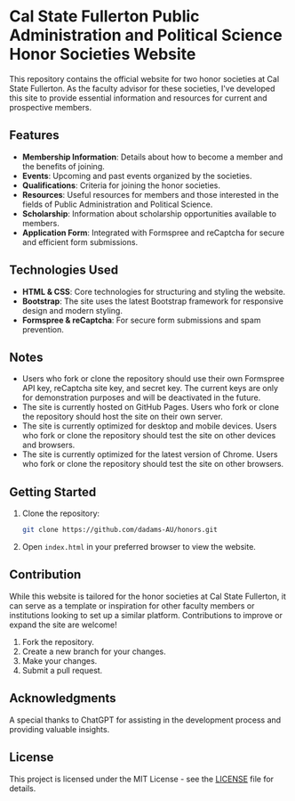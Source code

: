 # Cal State Fullerton Public Administration and Political Science Honor Societies Website

This repository contains the official website for two honor societies at Cal State Fullerton. As the faculty advisor for these societies, I've developed this site to provide essential information and resources for current and prospective members.

## Features

- **Membership Information**: Details about how to become a member and the benefits of joining.
- **Events**: Upcoming and past events organized by the societies.
- **Qualifications**: Criteria for joining the honor societies.
- **Resources**: Useful resources for members and those interested in the fields of Public Administration and Political Science.
- **Scholarship**: Information about scholarship opportunities available to members.
- **Application Form**: Integrated with Formspree and reCaptcha for secure and efficient form submissions.

## Technologies Used

- **HTML & CSS**: Core technologies for structuring and styling the website.
- **Bootstrap**: The site uses the latest Bootstrap framework for responsive design and modern styling.
- **Formspree & reCaptcha**: For secure form submissions and spam prevention.

## Notes

- Users who fork or clone the repository should use their own Formspree API key, reCaptcha site key, and secret key. The current keys are only for demonstration purposes and will be deactivated in the future.
- The site is currently hosted on GitHub Pages. Users who fork or clone the repository should host the site on their own server.
- The site is currently optimized for desktop and mobile devices. Users who fork or clone the repository should test the site on other devices and browsers.
- The site is currently optimized for the latest version of Chrome. Users who fork or clone the repository should test the site on other browsers.

## Getting Started

1. Clone the repository:
   ```bash
   git clone https://github.com/dadams-AU/honors.git
   ```
2. Open `index.html` in your preferred browser to view the website.

## Contribution

While this website is tailored for the honor societies at Cal State Fullerton, it can serve as a template or inspiration for other faculty members or institutions looking to set up a similar platform. Contributions to improve or expand the site are welcome!

1. Fork the repository.
2. Create a new branch for your changes.
3. Make your changes.
4. Submit a pull request.

## Acknowledgments

A special thanks to ChatGPT for assisting in the development process and providing valuable insights.

## License
 
This project is licensed under the MIT License - see the [LICENSE](LICENSE) file for details.
